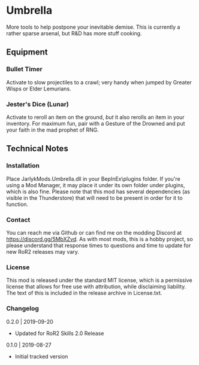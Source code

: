 [//]: # ( Umbrella )

# Umbrella
More tools to help postpone your inevitable demise.  This is currently a rather sparse arsenal, but R&D has more stuff cooking.

## Equipment

### Bullet Timer
Activate to slow projectiles to a crawl; very handy when jumped by Greater Wisps or Elder Lemurians.

### Jester's Dice (Lunar)
Activate to reroll an item on the ground, _but_ it also rerolls an item in your inventory.  For maximum fun, pair with a Gesture of the Drowned and put your faith in the mad prophet of RNG.

## Technical Notes

### Installation
Place JarlykMods.Umbrella.dll in your BepInEx\plugins folder.  If you're using a Mod Manager, it may place it under its own folder under plugins, which is also fine.  Please note that this mod has several dependencies (as visible in the Thunderstore) that will need to be present in order for it to function.

### Contact
You can reach me via Github or can find me on the modding Discord at https://discord.gg/5MbXZvd.  As with most mods, this is a hobby project, so please understand that response times to questions and time to update for new RoR2 releases may vary.

### License
This mod is released under the standard MIT license, which is a permissive license that allows for free use with attribution, while disclaiming liability.  The text of this is included in the release archive in License.txt.

### Changelog

0.2.0 | 2019-09-20
- Updated for RoR2 Skills 2.0 Release

0.1.0 | 2019-08-27
- Initial tracked version
